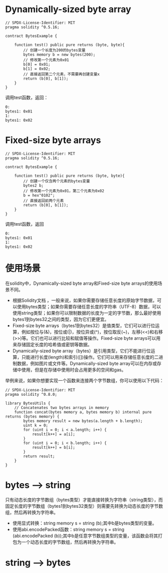 # Dynamically-sized byte array

```solidity
// SPDX-License-Identifier: MIT
pragma solidity ^0.5.16;

contract BytesExample {
  
    function test() public pure returns (byte, byte){
        // 创建一个长度为200的bytes变量
        bytes memory b = new bytes(200);
        // 修改第一个元素为0x01
        b[0] = 0x01;
        b[1] = 0x02;
        // 直接返回第二个元素，不需要再创建变量x
        return (b[0], b[1]);
    }
}

```

调用test函数，返回：

```solidity
0:
bytes1: 0x01
1:
bytes1: 0x02
```


# Fixed-size byte arrays

```solidity
// SPDX-License-Identifier: MIT
pragma solidity ^0.5.16;

contract BytesExample {
  
    function test() public pure returns (byte, byte){
        // 创建一个仅含两个元素的bytes变量
        bytes2 b;
        // 修改第一个元素为0x01，第二个元素为0x02
        b = hex"0102";
        // 直接返回前两个元素
        return (b[0], b[1]);
    }
}

```

调用test函数，返回

```solidity
0:
bytes1: 0x01
1:
bytes1: 0x02
```

# 使用场景

在solidity中，Dynamically-sized byte array和Fixed-size byte arrays的使用场景不同。

- 根据Solidity文档 ，一般来说，如果你需要存储任意长度的原始字节数据，可以使用bytes类型；如果你需要存储任意长度的字符串（UTF-8）数据，可以使用string类型；如果你可以限制数据的长度为一定的字节数，那么最好使用bytes1到bytes32之间的类型，因为它们更便宜。
- Fixed-size byte arrays（bytes1到bytes32）是值类型，它们可以进行位运算，例如按位与(&)，按位或(|)，按位异或(^)，按位取反(~)，左移(<<)和右移(>>)等。它们也可以进行比较和赋值等操作。Fixed-size byte arrays可以用来存储固定长度的哈希值或密钥等数据。
- Dynamically-sized byte array（bytes）是引用类型，它们不能进行位运算，只能进行长度(length)和索引([])操作。它们可以用来存储任意长度的二进制数据，例如图片或文件等。Dynamically-sized byte array可以在内存或存储中使用，但是在存储中使用时会占用更多的空间和gas。

举例来说，如果你想要实现一个函数来连接两个字节数组，你可以使用以下代码：

```solidity
// SPDX-License-Identifier: MIT
pragma solidity ^0.8.0;

library BytesUtils {
    // Concatenates two bytes arrays in memory
    function concat(bytes memory a, bytes memory b) internal pure returns (bytes memory) {
        bytes memory result = new bytes(a.length + b.length);
        uint k = 0;
        for (uint i = 0; i < a.length; i++) {
            result[k++] = a[i];
        }
        for (uint i = 0; i < b.length; i++) {
            result[k++] = b[i];
        }
        return result;
    }
}
```

# bytes --> string

只有动态长度的字节数组（bytes类型）才能直接转换为字符串（string类型），而固定长度的字节数组（bytes1到bytes32类型）则需要先转换为动态长度的字节数组，然后再转换为字符串。

* 使用显式转换：string memory s = string (b);其中b是bytes类型的变量。
* 使用abi.encodePacked函数：string memory s = string (abi.encodePacked (b));其中b是任意字节数组类型的变量，该函数会将其打包为一个动态长度的字节数组，然后再转换为字符串。


# string --> bytes

